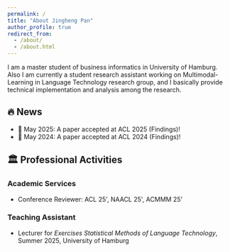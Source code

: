 ```yaml
---
permalink: /
title: "About Jingheng Pan"
author_profile: true
redirect_from: 
  - /about/
  - /about.html
---
```


I am a master student of business informatics in University of Hamburg. Also I am currently a student research assistant working on Multimodal-Learning in Language Technology research group, and I basically provide technical implementation and analysis among the research.



## 🔥 News
- 🎉 May 2025: A paper accepted at ACL 2025 (Findings)!
- 🎉 May 2024: A paper accepted at ACL 2024 (Findings)!

## 🏛️ Professional Activities
### Academic Services
- Conference Reviewer: ACL 25', NAACL 25', ACMMM 25'

### Teaching Assistant
- Lecturer for *Exercises Statistical Methods of Language Technology*, Summer 2025, University of Hamburg 
